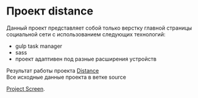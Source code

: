 # Проект distance
 Данный проект представляет собой только верстку главной страницы социальной сети с использованием следующих технологий:
 * gulp task manager
 * sass
 * проект адаптивен под разные расширения устройств

 Результат работы проекта [Distance](https://samokhindmitro.github.io/distance/) <br>
 Все исходные данные проекта в ветке source
 

 [Project Screen](/distance.png).

